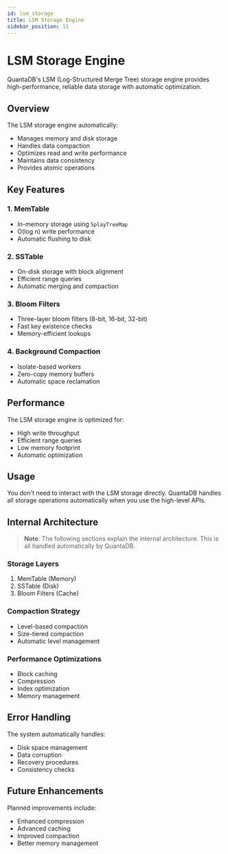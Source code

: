 ```yaml
---
id: lsm_storage
title: LSM Storage Engine
sidebar_position: 11
---
```


# LSM Storage Engine

QuantaDB's LSM (Log-Structured Merge Tree) storage engine provides high-performance, reliable data storage with automatic optimization.

## Overview

The LSM storage engine automatically:
- Manages memory and disk storage
- Handles data compaction
- Optimizes read and write performance
- Maintains data consistency
- Provides atomic operations

## Key Features

### 1. MemTable
- In-memory storage using `SplayTreeMap`
- O(log n) write performance
- Automatic flushing to disk

### 2. SSTable
- On-disk storage with block alignment
- Efficient range queries
- Automatic merging and compaction

### 3. Bloom Filters
- Three-layer bloom filters (8-bit, 16-bit, 32-bit)
- Fast key existence checks
- Memory-efficient lookups

### 4. Background Compaction
- Isolate-based workers
- Zero-copy memory buffers
- Automatic space reclamation

## Performance

The LSM storage engine is optimized for:
- High write throughput
- Efficient range queries
- Low memory footprint
- Automatic optimization

## Usage

You don't need to interact with the LSM storage directly. QuantaDB handles all storage operations automatically when you use the high-level APIs.

## Internal Architecture

> **Note**: The following sections explain the internal architecture. This is all handled automatically by QuantaDB.

### Storage Layers
1. MemTable (Memory)
2. SSTable (Disk)
3. Bloom Filters (Cache)

### Compaction Strategy
- Level-based compaction
- Size-tiered compaction
- Automatic level management

### Performance Optimizations
- Block caching
- Compression
- Index optimization
- Memory management

## Error Handling

The system automatically handles:
- Disk space management
- Data corruption
- Recovery procedures
- Consistency checks

## Future Enhancements

Planned improvements include:
- Enhanced compression
- Advanced caching
- Improved compaction
- Better memory management 